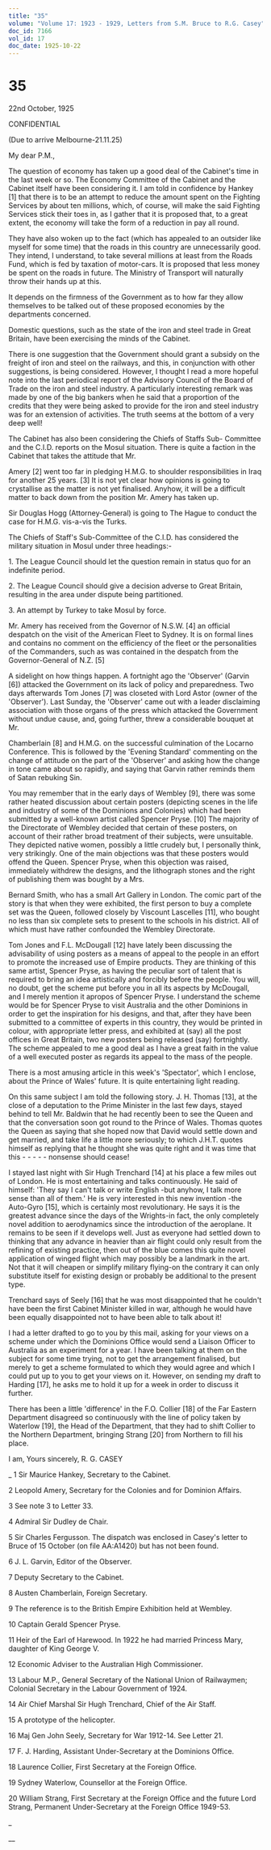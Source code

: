 ```yaml
---
title: "35"
volume: "Volume 17: 1923 - 1929, Letters from S.M. Bruce to R.G. Casey"
doc_id: 7166
vol_id: 17
doc_date: 1925-10-22
---
```


# 35

22nd October, 1925

CONFIDENTIAL

(Due to arrive Melbourne-21.11.25)

My dear P.M.,

The question of economy has taken up a good deal of the Cabinet's time in the last week or so. The Economy Committee of the Cabinet and the Cabinet itself have been considering it. I am told in confidence by Hankey [1] that there is to be an attempt to reduce the amount spent on the Fighting Services by about ten millions, which, of course, will make the said Fighting Services stick their toes in, as I gather that it is proposed that, to a great extent, the economy will take the form of a reduction in pay all round.

They have also woken up to the fact (which has appealed to an outsider like myself for some time) that the roads in this country are unnecessarily good. They intend, I understand, to take several millions at least from the Roads Fund, which is fed by taxation of motor-cars. It is proposed that less money be spent on the roads in future. The Ministry of Transport will naturally throw their hands up at this.

It depends on the firmness of the Government as to how far they allow themselves to be talked out of these proposed economies by the departments concerned.

Domestic questions, such as the state of the iron and steel trade in Great Britain, have been exercising the minds of the Cabinet.

There is one suggestion that the Government should grant a subsidy on the freight of iron and steel on the railways, and this, in conjunction with other suggestions, is being considered. However, I thought I read a more hopeful note into the last periodical report of the Advisory Council of the Board of Trade on the iron and steel industry. A particularly interesting remark was made by one of the big bankers when he said that a proportion of the credits that they were being asked to provide for the iron and steel industry was for an extension of activities. The truth seems at the bottom of a very deep well!

The Cabinet has also been considering the Chiefs of Staffs Sub- Committee and the C.I.D. reports on the Mosul situation. There is quite a faction in the Cabinet that takes the attitude that Mr.

Amery [2] went too far in pledging H.M.G. to shoulder responsibilities in Iraq for another 25 years. [3] It is not yet clear how opinions is going to crystallise as the matter is not yet finalised. Anyhow, it will be a difficult matter to back down from the position Mr. Amery has taken up.

Sir Douglas Hogg (Attorney-General) is going to The Hague to conduct the case for H.M.G. vis-a-vis the Turks.

The Chiefs of Staff's Sub-Committee of the C.I.D. has considered the military situation in Mosul under three headings:-

1\. The League Council should let the question remain in status quo for an indefinite period.

2\. The League Council should give a decision adverse to Great Britain, resulting in the area under dispute being partitioned.

3\. An attempt by Turkey to take Mosul by force.

Mr. Amery has received from the Governor of N.S.W. [4] an official despatch on the visit of the American Fleet to Sydney. It is on formal lines and contains no comment on the efficiency of the fleet or the personalities of the Commanders, such as was contained in the despatch from the Governor-General of N.Z. [5]

A sidelight on how things happen. A fortnight ago the 'Observer' (Garvin [6]) attacked the Government on its lack of policy and preparedness. Two days afterwards Tom Jones [7] was closeted with Lord Astor (owner of the 'Observer'). Last Sunday, the 'Observer' came out with a leader disclaiming association with those organs of the press which attacked the Government without undue cause, and, going further, threw a considerable bouquet at Mr.

Chamberlain [8] and H.M.G. on the successful culmination of the Locarno Conference. This is followed by the 'Evening Standard' commenting on the change of attitude on the part of the 'Observer' and asking how the change in tone came about so rapidly, and saying that Garvin rather reminds them of Satan rebuking Sin.

You may remember that in the early days of Wembley [9], there was some rather heated discussion about certain posters (depicting scenes in the life and industry of some of the Dominions and Colonies) which had been submitted by a well-known artist called Spencer Pryse. [10] The majority of the Directorate of Wembley decided that certain of these posters, on account of their rather broad treatment of their subjects, were unsuitable. They depicted native women, possibly a little crudely but, I personally think, very strikingly. One of the main objections was that these posters would offend the Queen. Spencer Pryse, when this objection was raised, immediately withdrew the designs, and the lithograph stones and the right of publishing them was bought by a Mrs.

Bernard Smith, who has a small Art Gallery in London. The comic part of the story is that when they were exhibited, the first person to buy a complete set was the Queen, followed closely by Viscount Lascelles [11], who bought no less than six complete sets to present to the schools in his district. All of which must have rather confounded the Wembley Directorate.

Tom Jones and F.L. McDougall [12] have lately been discussing the advisability of using posters as a means of appeal to the people in an effort to promote the increased use of Empire products. They are thinking of this same artist, Spencer Pryse, as having the peculiar sort of talent that is required to bring an idea artistically and forcibly before the people. You will, no doubt, get the scheme put before you in all its aspects by McDougall, and I merely mention it apropos of Spencer Pryse. I understand the scheme would be for Spencer Pryse to visit Australia and the other Dominions in order to get the inspiration for his designs, and that, after they have been submitted to a committee of experts in this country, they would be printed in colour, with appropriate letter press, and exhibited at (say) all the post offices in Great Britain, two new posters being released (say) fortnightly. The scheme appealed to me a good deal as I have a great faith in the value of a well executed poster as regards its appeal to the mass of the people.

There is a most amusing article in this week's 'Spectator', which I enclose, about the Prince of Wales' future. It is quite entertaining light reading.

On this same subject I am told the following story. J. H. Thomas [13], at the close of a deputation to the Prime Minister in the last few days, stayed behind to tell Mr. Baldwin that he had recently been to see the Queen and that the conversation soon got round to the Prince of Wales. Thomas quotes the Queen as saying that she hoped now that David would settle down and get married, and take life a little more seriously; to which J.H.T. quotes himself as replying that he thought she was quite right and it was time that this - - - - - nonsense should cease!

I stayed last night with Sir Hugh Trenchard [14] at his place a few miles out of London. He is most entertaining and talks continuously. He said of himself: 'They say I can't talk or write English -but anyhow, I talk more sense than all of them.' He is very interested in this new invention -the Auto-Gyro [15], which is certainly most revolutionary. He says it is the greatest advance since the days of the Wrights-in fact, the only completely novel addition to aerodynamics since the introduction of the aeroplane. It remains to be seen if it develops well. Just as everyone had settled down to thinking that any advance in heavier than air flight could only result from the refining of existing practice, then out of the blue comes this quite novel application of winged flight which may possibly be a landmark in the art. Not that it will cheapen or simplify military flying-on the contrary it can only substitute itself for existing design or probably be additional to the present type.

Trenchard says of Seely [16] that he was most disappointed that he couldn't have been the first Cabinet Minister killed in war, although he would have been equally disappointed not to have been able to talk about it!

I had a letter drafted to go to you by this mail, asking for your views on a scheme under which the Dominions Office would send a Liaison Officer to Australia as an experiment for a year. I have been talking at them on the subject for some time trying, not to get the arrangement finalised, but merely to get a scheme formulated to which they would agree and which I could put up to you to get your views on it. However, on sending my draft to Harding [17], he asks me to hold it up for a week in order to discuss it further.

There has been a little 'difference' in the F.O. Collier [18] of the Far Eastern Department disagreed so continuously with the line of policy taken by Waterlow [19], the Head of the Department, that they had to shift Collier to the Northern Department, bringing Strang [20] from Northern to fill his place.

I am, Yours sincerely, R. G. CASEY 

_ 1 Sir Maurice Hankey, Secretary to the Cabinet.

2 Leopold Amery, Secretary for the Colonies and for Dominion Affairs.

3 See note 3 to Letter 33.

4 Admiral Sir Dudley de Chair.

5 Sir Charles Fergusson. The dispatch was enclosed in Casey's letter to Bruce of 15 October (on file AA:A1420) but has not been found.

6 J. L. Garvin, Editor of the Observer.

7 Deputy Secretary to the Cabinet.

8 Austen Chamberlain, Foreign Secretary.

9 The reference is to the British Empire Exhibition held at Wembley.

10 Captain Gerald Spencer Pryse.

11 Heir of the Earl of Harewood. In 1922 he had married Princess Mary, daughter of King George V.

12 Economic Adviser to the Australian High Commissioner.

13 Labour M.P., General Secretary of the National Union of Railwaymen; Colonial Secretary in the Labour Government of 1924.

14 Air Chief Marshal Sir Hugh Trenchard, Chief of the Air Staff.

15 A prototype of the helicopter.

16 Maj Gen John Seely, Secretary for War 1912-14. See Letter 21.

17 F. J. Harding, Assistant Under-Secretary at the Dominions Office.

18 Laurence Collier, First Secretary at the Foreign Office.

19 Sydney Waterlow, Counsellor at the Foreign Office.

20 William Strang, First Secretary at the Foreign Office and the future Lord Strang, Permanent Under-Secretary at the Foreign Office 1949-53.

_

__
